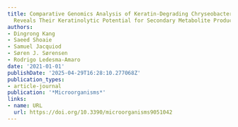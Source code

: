 ```yaml
---
title: Comparative Genomics Analysis of Keratin-Degrading Chryseobacterium Species
  Reveals Their Keratinolytic Potential for Secondary Metabolite Production
authors:
- Dingrong Kang
- Saeed Shoaie
- Samuel Jacquiod
- Søren J. Sørensen
- Rodrigo Ledesma‐Amaro
date: '2021-01-01'
publishDate: '2025-04-29T16:28:10.277068Z'
publication_types:
- article-journal
publication: '*Microorganisms*'
links:
- name: URL
  url: https://doi.org/10.3390/microorganisms9051042
---
```

